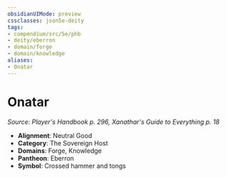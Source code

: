 ```yaml
---
obsidianUIMode: preview
cssclasses: json5e-deity
tags:
- compendium/src/5e/phb
- deity/eberron
- domain/forge
- domain/knowledge
aliases: 
- Onatar
---
```

# Onatar
*Source: Player's Handbook p. 296, Xanathar's Guide to Everything p. 18* 

- **Alignment**: Neutral Good
- **Category**: The Sovereign Host
- **Domains**: Forge, Knowledge
- **Pantheon**: Eberron
- **Symbol**: Crossed hammer and tongs